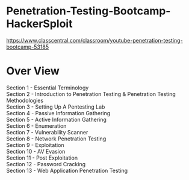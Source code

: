 # Penetration-Testing-Bootcamp-HackerSploit

https://www.classcentral.com/classroom/youtube-penetration-testing-bootcamp-53185
<h1>Over View</h1>
Section 1 - Essential Terminology <br>
Section 2 - Introduction to Penetration Testing & Penetration Testing Methodologies<br>
Section 3 - Setting Up A Pentesting Lab<br>
Section 4 - Passive Information Gathering<br>
Section 5 - Active Information Gathering<br>
Section 6 - Enumeration<br>
Section 7 - Vulnerability Scanner<br>
Section 8 - Network Penetration Testing<br>
Section 9 - Exploitation<br>
Section 10 - AV Evasion<br>
Section 11 - Post Exploitation<br>
Section 12 - Password Cracking<br> 
Section 13 - Web Application Penetration Testing
